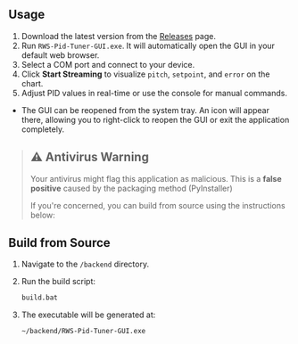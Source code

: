 ## Usage
1. Download the latest version from the [Releases](https://github.com/MoonLighTingPY/rws-pid-webgui/releases) page.
2. Run `RWS-Pid-Tuner-GUI.exe`. It will automatically open the GUI in your default web browser.
3. Select a COM port and connect to your device.
4. Click **Start Streaming** to visualize `pitch`, `setpoint`, and `error` on the chart.
5. Adjust PID values in real-time or use the console for manual commands.

- The GUI can be reopened from the system tray. An icon will appear there, allowing you to right-click to reopen the GUI or exit the application completely.

> ## ⚠️ Antivirus Warning
>
> Your antivirus might flag this application as malicious. 
> This is a **false positive** caused by the packaging method (PyInstaller)
>
> If you're concerned, you can build from source using the instructions below:

## Build from Source

1. Navigate to the `/backend` directory.

2. Run the build script:

   ```sh
   build.bat
   ```

3. The executable will be generated at:

   ```
   ~/backend/RWS-Pid-Tuner-GUI.exe
   ```
